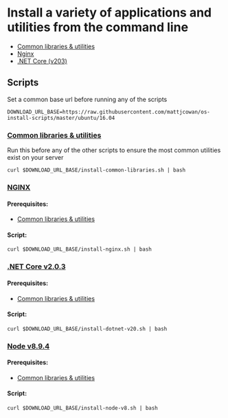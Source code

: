 # Install a variety of applications and utilities from the command line

- [Common libraries & utilities](#common-libraries--utilities)
- [Nginx](#nginx)
- [.NET Core (v203)](#net-core-v203)

## Scripts

Set a common base url before running any of the scripts

```shell
DOWNLOAD_URL_BASE=https://raw.githubusercontent.com/mattjcowan/os-install-scripts/master/ubuntu/16.04
```
### [Common libraries & utilities](https://github.com/mattjcowan/os-install-scripts/blob/master/ubuntu/16.04/install-common-libraries.sh)

Run this before any of the other scripts to ensure the most common utilities exist on your server

```shell
curl $DOWNLOAD_URL_BASE/install-common-libraries.sh | bash
```

### [NGINX](https://github.com/mattjcowan/os-install-scripts/blob/master/ubuntu/16.04/install-nginx.sh)

#### Prerequisites:

- [Common libraries & utilities](#common-libraries--utilities)

#### Script:

```shell
curl $DOWNLOAD_URL_BASE/install-nginx.sh | bash
```

### [.NET Core v2.0.3](https://github.com/mattjcowan/os-install-scripts/blob/master/ubuntu/16.04/install-dotnet-v20.sh)

#### Prerequisites:

- [Common libraries & utilities](#common-libraries--utilities)

#### Script:

```shell
curl $DOWNLOAD_URL_BASE/install-dotnet-v20.sh | bash
```

### [Node v8.9.4](https://github.com/mattjcowan/os-install-scripts/blob/master/ubuntu/16.04/install-node-v8.sh)

#### Prerequisites:

- [Common libraries & utilities](#common-libraries--utilities)

#### Script:

```shell
curl $DOWNLOAD_URL_BASE/install-node-v8.sh | bash
```
